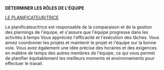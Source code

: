 <b>DÉTERMINER LES RÔLES DE L'ÉQUIPE</b>

<u>LE PLANIFICATEUR/TRICE</u>
<p>Le planificateur/trice est responsable de la comparaison et de la gestion des plannings de l'équipe, et s'assure que
    l'équipe progresse dans les activités à temps
    Vous appréciez l'efficacité et l'exécution des tâches. Vous aimez coordonner les projets et maintenir le projet et
    l'équipe sur la bonne voie. Vous avez également une idée précise des horaires et des exigences en matière de temps
    des autres membres de l'équipe, ce qui vous permet de planifier équitablement les meilleurs moments et
    environnements pour effectuer le travail.
</p>
    
